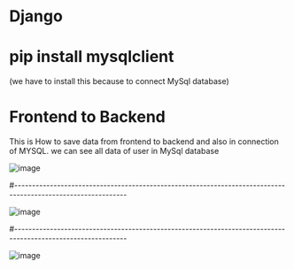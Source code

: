 # Django
# pip install mysqlclient
(we have to install this because to connect MySql database)

# Frontend to Backend

This is How to save data from frontend to backend and also in connection of MYSQL. we can see all data of user in MySql database


![image](https://github.com/SwethaKey/Django/assets/168103262/a87ec8a3-ca0b-4bbb-bd3b-946e42d52767)



#-------------------------------------------------------------------------------------------------------------




![image](https://github.com/SwethaKey/Django/assets/168103262/66ea6b08-6c85-4574-bbd7-82db56e30f7b)




#-------------------------------------------------------------------------------------------------------------





![image](https://github.com/SwethaKey/Django/assets/168103262/c373ffcc-ce54-41f5-85c0-24de684e52ed)
